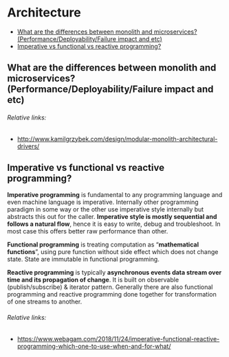 # Architecture
- [What are the differences between monolith and microservices? (Performance/Deployability/Failure impact and etc)](#what-are-the-differences-between-monolith-and-microservices-performancedeployabilityfailure-impact-and-etc)
- [Imperative vs functional vs reactive programming?](#imperative-vs-functional-vs-reactive-programming)

## What are the differences between monolith and microservices? (Performance/Deployability/Failure impact and etc)
###### Relative links:
- http://www.kamilgrzybek.com/design/modular-monolith-architectural-drivers/

## Imperative vs functional vs reactive programming?
**Imperative programming** is fundamental to any programming language and even machine language is imperative. Internally other programming paradigm in some way or the other use imperative style internally but abstracts this out for the caller. **Imperative style is mostly sequential and follows a natural flow**, hence it is easy to write, debug and troubleshoot. In most case this offers better raw performance than other.

**Functional programming** is treating computation as “**mathematical functions**”, using pure function without side effect which does not change state. State are immutable in functional programming.

**Reactive programming** is typically **asynchronous events data stream over time and its propagation of change**. It is built on observable (publish/subscribe) & iterator pattern. Generally there are also functional programming and reactive programming done together for transformation of one streams to another.
###### Relative links:
- https://www.webagam.com/2018/11/24/imperative-functional-reactive-programming-which-one-to-use-when-and-for-what/
